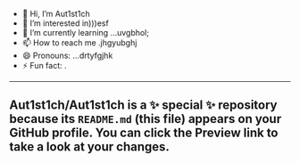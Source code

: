 - 👋 Hi, I’m Aut1st1ch 
- 👀 I’m interested in)))esf
- 🌱 I’m currently learning ...uvgbhol;
- 📫 How to reach me .jhgyubghj
- 😄 Pronouns: ...drtyfgjhk
- ⚡ Fun fact: .
---
Aut1st1ch/Aut1st1ch is a ✨ special ✨ repository because its `README.md` (this file) appears on your GitHub profile.
You can click the Preview link to take a look at your changes.
---
